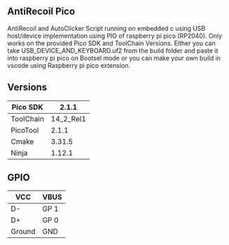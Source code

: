 ## AntiRecoil Pico
AntiRecoil and AutoClicker Script running on embedded c using USB host/device implementation using PIO of raspberry pi pico (RP2040). Only works on the provided Pico SDK and ToolChain Versions. 
Either you can take USB_DEVICE_AND_KEYBOARD.uf2 from the build folder and paste it into raspberry pi pico on Bootsel mode or you can make your own build in vscode using Raspberry pi pico extension.

## Versions

|Pico SDK|2.1.1|
|-|-|
|ToolChain|14_2_Rel1|
|PicoTool|2.1.1|
|Cmake|3.31.5|
|Ninja|1.12.1|

## GPIO

|VCC|VBUS|
|-|-|
|D-|GP 1|
|D+|GP 0|
|Ground|GND|
